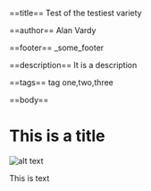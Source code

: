 ==title==
Test of the testiest variety

==author==
Alan Vardy

==footer==
_some_footer

==description==
It is a description

==tags==
tag one,two,three

==body==

# This is a title

![alt text](picture.jpg "Awesome picture")

This is text
